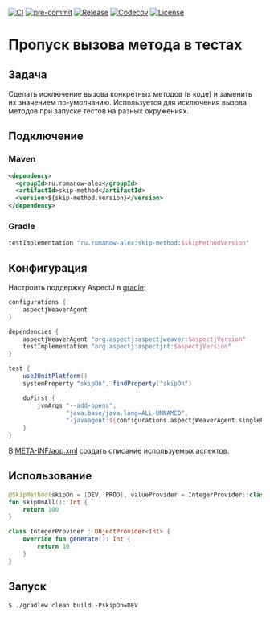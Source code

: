 [![CI](https://github.com/Romanow/skip-method/actions/workflows/build.yml/badge.svg)](https://github.com/Romanow/skip-method/actions/workflows/build.yml)
[![pre-commit](https://img.shields.io/badge/pre--commit-enabled-brightgreen?logo=pre-commit)](https://github.com/pre-commit/pre-commit)
[![Release](https://img.shields.io/github/v/release/Romanow/skip-method?logo=github&sort=semver)](https://github.com/Romanow/skip-method/releases/latest)
[![Codecov](https://codecov.io/gh/Romanow/skip-method/branch/master/graph/badge.svg?token=Cckw6pHLh7)](https://codecov.io/gh/Romanow/skip-method)
[![License](https://img.shields.io/github/license/Romanow/skip-method)](https://github.com/Romanow/skip-method/blob/master/LICENSE)

# Пропуск вызова метода в тестах

## Задача

Сделать исключение вызова конкретных методов (в коде) и заменить их значением по-умолчанию.
Используется для исключения вызова методов при запуске тестов на разных окружениях.

## Подключение

### Maven

```xml
<dependency>
  <groupId>ru.romanow-alex</groupId>
  <artifactId>skip-method</artifactId>
  <version>${skip-method.version}</version>
</dependency>
```

### Gradle

```groovy
testImplementation "ru.romanow-alex:skip-method:$skipMethodVersion"
```


## Конфигурация

Настроить поддержку AspectJ в [gradle](build.gradle):

```groovy
configurations {
    aspectjWeaverAgent
}

dependencies {
    aspectjWeaverAgent "org.aspectj:aspectjweaver:$aspectjVersion"
    testImplementation "org.aspectj:aspectjrt:$aspectjVersion"
}

test {
    useJUnitPlatform()
    systemProperty "skipOn", findProperty("skipOn")

    doFirst {
        jvmArgs "--add-opens",
                "java.base/java.lang=ALL-UNNAMED",
                "-javaagent:${configurations.aspectjWeaverAgent.singleFile}"
    }
}
```

В [META-INF/aop.xml](src/main/resources/META-INF/aop.xml) создать описание используемых аспектов.

## Использование

```kotlin
@SkipMethod(skipOn = [DEV, PROD], valueProvider = IntegerProvider::class)
fun skipOnAll(): Int {
    return 100
}

class IntegerProvider : ObjectProvider<Int> {
    override fun generate(): Int {
        return 10
    }
}
```

## Запуск

```shell
$ ./gradlew clean build -PskipOn=DEV
```
